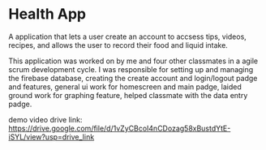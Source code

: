 # Health App

A application that lets a user create an account to accsess tips, videos, recipes, and allows the user to record their food and liquid intake.

This application was worked on by me and four other classmates in a agile scrum development cycle. I was responsible for setting up and managing the firebase database, creating the create account and login/logout padge and features, general ui work for homescreen and main padge, laided ground work for graphing feature, helped classmate with the data entry padge.

demo video drive link: https://drive.google.com/file/d/1vZyCBcoI4nCDozag58xBustdYtE-iSYL/view?usp=drive_link